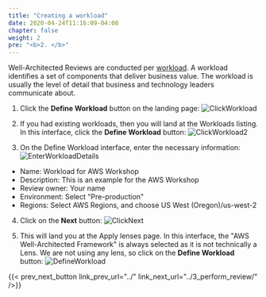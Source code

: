 ```yaml
---
title: "Creating a workload"
date: 2020-04-24T11:16:09-04:00
chapter: false
weight: 2
pre: "<b>2. </b>"
---
```


Well-Architected Reviews are conducted per [workload](https://wa.aws.amazon.com/wat.concept.workload.en.html). A workload identifies a set of components that deliver business value. The workload is usually the level of detail that business and technology leaders communicate about.

1. Click the **Define Workload** button on the landing page:
![ClickWorkload](/watool/100_Walkthrough_of_the_Well-Architected_Tool/Images/AWSWAT1.png)

2. If you had existing workloads, then you will land at the Workloads listing. In this interface, click the **Define Workload** button:
![ClickWorkload2](/watool/100_Walkthrough_of_the_Well-Architected_Tool/Images/AWSWAT2.png)

3. On the Define Workload interface, enter the necessary information:
![EnterWorkloadDetails](/watool/100_Walkthrough_of_the_Well-Architected_Tool/Images/AWSWAT3.png)
- Name: Workload for AWS Workshop  
- Description: This is an example for the AWS Workshop  
- Review owner: Your name
- Environment: Select "Pre-production"  
- Regions: Select AWS Regions, and choose US West (Oregon)/us-west-2  

4. Click on the **Next** button:
![ClickNext](/watool/100_Walkthrough_of_the_Well-Architected_Tool/Images/AWSWAT4.png)

5. This will land you at the Apply lenses page. In this interface, the "AWS Well-Architected Framework" is always selected as it is not technically a Lens. We are not using any lens, so click on the **Define Workload** button:
![DefineWorkload](/watool/100_Walkthrough_of_the_Well-Architected_Tool/Images/AWSWAT4.5.png)

{{< prev_next_button link_prev_url="../" link_next_url="../3_perform_review/" />}}
